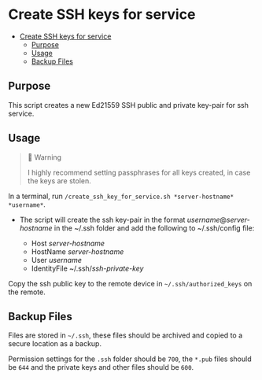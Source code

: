 # Create SSH keys for service

- [Create SSH keys for service](#create-ssh-keys-for-service)
  - [Purpose](#purpose)
  - [Usage](#usage)
  - [Backup Files](#backup-files)

## Purpose

This script creates a new Ed21559 SSH public and private key-pair for ssh service.

## Usage

> 🚧 Warning
>
> I highly recommend setting passphrases for all keys created, in case the keys are stolen.

In a terminal, run `/create_ssh_key_for_service.sh *server-hostname* *username*`.

- The script will create the ssh key-pair in the format *username*@*server-hostname* in the ~/.ssh folder and add the following to ~/.ssh/config file:

  - Host *server-hostname*
  - HostName *server-hostname*
  - User *username*
  - IdentityFile ~/.ssh/*ssh-private-key*

Copy the ssh public key to the remote device in `~/.ssh/authorized_keys` on the remote.

## Backup Files

Files are stored in `~/.ssh`, these files should be archived and copied to a secure location as a backup.

Permission settings for the `.ssh` folder should be `700`, the `*.pub` files should be `644` and the private keys and other files should be `600`.
